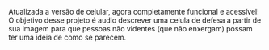 Atualizada a versão de celular, agora completamente funcional e acessível!
O objetivo desse projeto é audio descrever uma celula de defesa a partir de sua imagem para que pessoas não videntes (que não enxergam) possam ter uma ideia de como se parecem.
